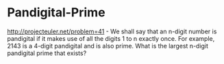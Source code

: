 Pandigital-Prime
================

http://projecteuler.net/problem=41 - We shall say that an n-digit number is pandigital if it makes use of all the digits 1 to n exactly once. For example, 2143 is a 4-digit pandigital and is also prime.  What is the largest n-digit pandigital prime that exists?

